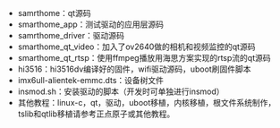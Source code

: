 - samrthome：qt源码
- smarthome_app：测试驱动的应用层源码
- samrthome_driver：驱动源码
- smarthome_qt_video：加入了ov2640做的相机和视频监控的qt源码
- smarthome_qt_rtsp：使用ffmpeg播放用海思方案实现的rtsp流的qt源码
- hi3516：hi3516dv编译好的固件，wifi驱动源码，uboot刷固件脚本
- imx6ull-alientek-emmc.dts：设备树文件
- insmod.sh：安装驱动的脚本（开发时可单独进行insmod）
- 其他教程：linux-c，qt，驱动，uboot移植，内核移植，根文件系统制作，tslib和qtlib移植请参考正点原子或其他教程。